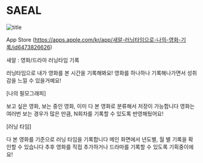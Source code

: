 # SAEAL

![title](https://github.com/usingkim/SAEAL/assets/55521930/21017674-3ce4-44d4-b8ea-9d688caa6d66)

App Store (https://apps.apple.com/kr/app/새알-러닝타임으로-나의-영화-기록/id6473826626)

새알 : 영화/드라마 러닝타임 기록

러닝타임으로 내가 영화를 본 시간을 기록해봐요!
영화를 하나하나 기록해나가면서 성취감을 느낄 수 있을거예요!

[나의 필모그래피]

보고 싶은 영화, 보는 중인 영화, 이미 다 본 영화로 분류해서 저장이 가능합니다
영화는 여러번 보는 경우가 많은 만큼, N회차를 기록할 수 있도록 반영해뒀어요!

[러닝 타임]

다 본 영화를 기준으로 러닝 타임을 기록합니다
메인 화면에서 년도별, 월 별 기록을 확인할 수 있습니다
추후 영화를 직접 추가하거나 드라마를 기록할 수 있도록 기획중이에요!


